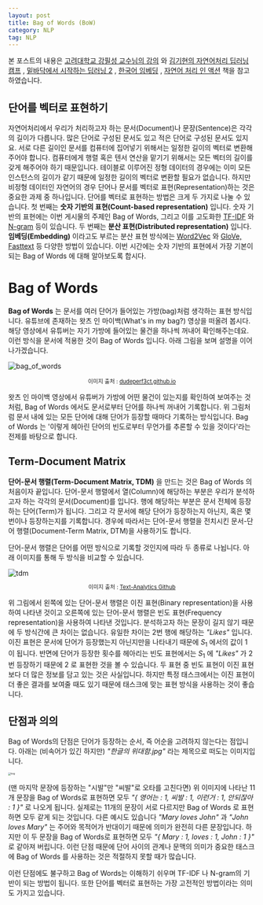 ```yaml
---
layout: post
title: Bag of Words (BoW)
category: NLP
tag: NLP
---
```




본 포스트의 내용은 [고려대학교 강필성 교수님의 강의](https://www.youtube.com/watch?v=pXCHYq6PXto&list=PLetSlH8YjIfVzHuSXtG4jAC2zbEAErXWm) 와 [김기현의 자연어처리 딥러닝 캠프](http://www.yes24.com/Product/Goods/74802622) , [밑바닥에서 시작하는 딥러닝 2](http://www.yes24.com/Product/Goods/72173703) , [한국어 임베딩](http://m.yes24.com/goods/detail/78569687) , [자연어 처리 인 액션](http://www.yes24.com/Product/Goods/89232661) 책을 참고하였습니다.



## 단어를 벡터로 표현하기

자연어처리에서 우리가 처리하고자 하는 문서(Document)나 문장(Sentence)은 각각의 길이가 다릅니다. 많은 단어로 구성된 문서도 있고 적은 단어로 구성된 문서도 있지요. 서로 다른 길이인 문서를 컴퓨터에 집어넣기 위해서는 일정한 길이의 벡터로 변환해주어야 합니다. 컴퓨터에게 행렬 혹은 텐서 연산을 맡기기 위해서는 모든 벡터의 길이를 갖게 해주어야 하기 때문입니다. 테이블로 이루어진 정형 데이터의 경우에는 이미 모든 인스턴스의 길이가 같기 때문에 일정한 길이의 벡터로 변환할 필요가 없습니다. 하지만 비정형 데이터인 자연어의 경우 단어나 문서를 벡터로 표현(Representation)하는 것은 중요한 과제 중 하나입니다. 단어를 벡터로 표현하는 방법은 크게 두 가지로 나눌 수 있습니다. 첫 번째는 **숫자 기반의 표현(Count-based representation)** 입니다. 숫자 기반의 표현에는 이번 게시물의 주제인 Bag of Words, 그리고 이를 고도화한 [TF-IDF](https://yngie-c.github.io/nlp/2020/05/16/nlp_tf-idf/) 와 [N-gram](https://yngie-c.github.io/nlp/2020/05/22/nlp_ngram/) 등이 있습니다. 두 번째는 **분산 표현(Distributed representation)** 입니다. **임베딩(Embedding)** 이라고도 부르는 분산 표현 방식에는 [Word2Vec](https://yngie-c.github.io/nlp/2020/05/28/nlp_word2vec/) 와 [GloVe, Fasttext](https://yngie-c.github.io/nlp/2020/06/03/nlp_glove/) 등 다양한 방법이 있습니다. 이번 시간에는 숫자 기반의 표현에서 가장 기본이 되는 Bag of Words 에 대해 알아보도록 합시다.



# Bag of Words

**Bag of Words** 는 문서를 여러 단어가 들어있는 가방(bag)처럼 생각하는 표현 방식입니다. 유튜브에 존재하는 왓츠 인 마이백(What's in my bag?) 영상을 떠올려 봅시다. 해당 영상에서 유튜버는 자기 가방에 들어있는 물건을 하나씩 꺼내어 확인해주는데요. 이런 방식을 문서에 적용한 것이 Bag of Words 입니다. 아래 그림을 보며 설명을 이어나가겠습니다. 

![bag_of_words](https://dudeperf3ct.github.io/images/lstm_and_gru/bag-of-words.png)

<p align="center" style="font-size:80%">이미지 출처 : <a href="https://dudeperf3ct.github.io/lstm/gru/nlp/2019/01/28/Force-of-LSTM-and-GRU/">dudeperf3ct.github.io</a></p>

왓츠 인 마이백 영상에서 유튜버가 가방에 어떤 물건이 있는지를 확인하여 보여주는 것처럼, Bag of Words 에서도 문서로부터 단어를 하나씩 꺼내어 기록합니다. 위 그림처럼 문서 내에 있는 모든 단어에 대해 단어가 등장할 때마다 기록하는 방식입니다. Bag of Words 는 '이렇게 헤아린 단어의 빈도로부터 무언가를 추론할 수 있을 것이다'라는 전제를 바탕으로 합니다.



## Term-Document Matrix

**단어-문서 행렬(Term-Document Matrix, TDM)** 을 만드는 것은 Bag of Words 의 처음이자 끝입니다. 단어-문서 행렬에서 열(Column)에 해당하는 부분은 우리가 분석하고자 하는 각각의 문서(Document)를 입니다. 행에 해당하는 부분은 문서 전체에 등장하는 단어(Term)가 됩니다. 그리고 각 문서에 해당 단어가 등장하는지 아닌지, 혹은 몇 번이나 등장하는지를 기록합니다. 경우에 따라서는 단어-문서 행렬을 전치시킨 문서-단어 행렬(Document-Term Matrix, DTM)을 사용하기도 합니다.

단어-문서 행렬은 단어를 어떤 방식으로 기록할 것인지에 따라 두 종류로 나뉩니다. 아래 이미지를 통해 두 방식을 비교할 수 있습니다.

<img src="https://user-images.githubusercontent.com/45377884/81645203-206ee380-9464-11ea-81ba-8a8fb9e52f03.png" alt="tdm" style="zoom:100%;" />

<p align="center" style="font-size:80%">이미지 출처 : <a href="https://github.com/pilsung-kang/text-analytics">Text-Analytics Github</a></p>

위 그림에서 왼쪽에 있는 단어-문서 행렬은 이진 표현(Binary representation)을 사용하여 나타낸 것이고 오른쪽에 있는 단어-문서 행렬은 빈도 표현(Frequency representation)을 사용하여 나타낸 것입니다. 분석하고자 하는 문장이 길지 않기 때문에 두 방식간에 큰 차이는 없습니다. 유일한 차이는 2번 행에 해당하는 *"Likes"* 입니다. 이진 표현은 문서에 단어가 등장했는지 아닌지만을 나타내기 때문에 $S_1$ 에서의 값이 $1$ 이 됩니다. 반면에 단어가 등장한 횟수를 헤아리는 빈도 표현에서는 $S_1$ 에 *"Likes"* 가 2번 등장하기 때문에 $2$ 로 표현한 것을 볼 수 있습니다. 두 표현 중 빈도 표현이 이진 표현보다 더 많은 정보를 담고 있는 것은 사실입니다. 하지만 특정 태스크에서는 이진 표현이 더 좋은 결과를 보여줄 때도 있기 때문에 태스크에 맞는 표현 방식을 사용하는 것이 좋습니다.



## 단점과 의의

Bag of Words의 단점은 단어가 등장하는 순서, 즉 어순을 고려하지 않는다는 점입니다. 아래는 (비속어가 있긴 하지만) *"한글의 위대함.jpg"* 라는 제목으로 떠도는 이미지입니다.

<img src="https://user-images.githubusercontent.com/45377884/89851025-83d4f280-dbc6-11ea-8b54-6c8fa612df1c.jpeg" alt="bog" style="zoom: 33%;" />

(맨 마지막 문장에 등장하는 "시발"만 "씨발"로 오타를 고친다면) 위 이미지에 나타난 11개 문장을 Bag of Words로 표현하면 모두 *"{ 영어는 : 1, 씨발 : 1, 이런거 : 1, 안되잖아 : 1 }"* 로 나오게 됩니다. 실제로는 11개의 문장이 서로 다르지만 Bag of Words 로 표현하면 모두 같게 되는 것입니다. 다른 예시도 있습니다 *"Mary loves John"* 과 *"John loves Mary"* 는 주어와 목적어가 반대이기 때문에 의미가 완전히 다른 문장입니다. 하지만 이 두 문장을 Bag of Words로 표현하면 모두 *"{ Mary : 1, loves : 1, John : 1 }"* 로 같아져 버립니다. 이런 단점 때문에 단어 사이의 관계나 문맥의 의미가 중요한 태스크에 Bag of Words 를 사용하는 것은 적절하지 못할 때가 많습니다.

이런 단점에도 불구하고 Bag of Words는 이해하기 쉬우며 TF-IDF 나 N-gram의 기반이 되는 방법이 됩니다. 또한 단어를 벡터로 표현하는 가장 고전적인 방법이라는 의미도 가지고 있습니다.